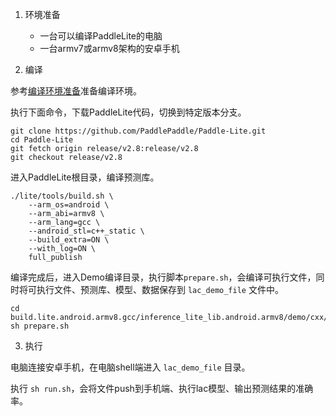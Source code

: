 1. 环境准备
   - 一台可以编译PaddleLite的电脑
   - 一台armv7或armv8架构的安卓手机

2. 编译

参考[编译环境准备](https://www.paddlepaddle.org.cn/lite/develop/source_compile/compile_env.html)准备编译环境。

执行下面命令，下载PaddleLite代码，切换到特定版本分支。

```shell
git clone https://github.com/PaddlePaddle/Paddle-Lite.git
cd Paddle-Lite
git fetch origin release/v2.8:release/v2.8
git checkout release/v2.8
```

进入PaddleLite根目录，编译预测库。

```shell
./lite/tools/build.sh \
    --arm_os=android \
    --arm_abi=armv8 \
    --arm_lang=gcc \
    --android_stl=c++_static \
    --build_extra=ON \
    --with_log=ON \
    full_publish
```

编译完成后，进入Demo编译目录，执行脚本`prepare.sh`，会编译可执行文件，同时将可执行文件、预测库、模型、数据保存到 `lac_demo_file` 文件中。

```shell
cd build.lite.android.armv8.gcc/inference_lite_lib.android.armv8/demo/cxx/lac_demo
sh prepare.sh
```

3. 执行

电脑连接安卓手机，在电脑shell端进入 `lac_demo_file` 目录。

执行 `sh run.sh`，会将文件push到手机端、执行lac模型、输出预测结果的准确率。
